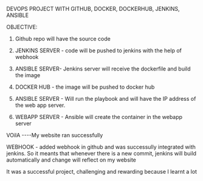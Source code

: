 DEVOPS PROJECT WITH  GITHUB, DOCKER, DOCKERHUB, JENKINS, ANSIBLE

OBJECTIVE:


1. Github repo will have the source code

2. JENKINS SERVER - code will be pushed to jenkins with the help of webhook

3. ANSIBLE SERVER- Jenkins server will receive the dockerfile and build the image

4. DOCKER HUB - the image will be pushed to docker hub

5. ANSIBLE SERVER - Will run the playbook and will have the IP address of the web app server. 

6. WEBAPP SERVER - Ansible will create the container in the webapp server

VOilA ----My website ran successfully

WEBHOOK - added webhook in github and was successully integrated with jenkins. So it meants that whenever there is a new commit, jenkins will build automatically and change will reflect on my website


It was a successful project, challenging and rewarding because I learnt a lot

